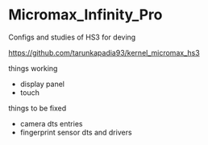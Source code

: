 # Micromax_Infinity_Pro
Configs and studies of HS3 for deving

https://github.com/tarunkapadia93/kernel_micromax_hs3

things working
- display panel
- touch

things to be fixed
- camera dts entries
- fingerprint sensor dts and drivers
